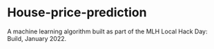 # House-price-prediction
A machine learning algorithm built as part of the MLH Local Hack Day: Build, January 2022. 
